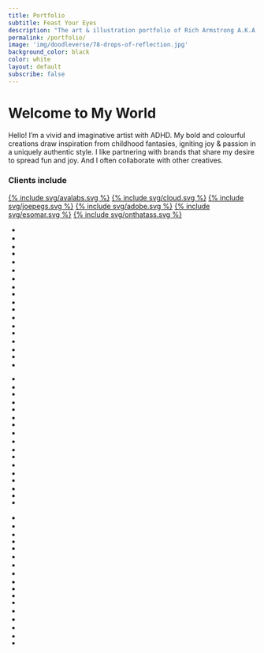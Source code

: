 ```yaml
---
title: Portfolio
subtitle: Feast Your Eyes
description: "The art & illustration portfolio of Rich Armstrong A.K.A. TapTapKaboom."
permalink: /portfolio/
image: 'img/doodleverse/78-drops-of-reflection.jpg'
background_color: black
color: white
layout: default
subscribe: false
---
```


<div class="content">
<div class="center">
  <h1>Welcome to My World</h1>
  <p>Hello! I’m a vivid and imaginative artist with ADHD. My bold and colourful creations draw inspiration from childhood fantasies, igniting joy &amp; passion in a uniquely authentic style. I like partnering with brands that share my desire to spread fun and joy. And I often collaborate with other creatives.</p>
  <div class="logos-container">
    <h3>Clients include</h3>
    <div class="logos">
      <a href="https://www.avalabs.org/" class="portrait" target="_blank" title="Avalabs">{% include svg/avalabs.svg %}</a>
      <a href="https://www.cloudamsterdam.com/" target="_blank" title="Cloud Gallery">{% include svg/cloud.svg %}</a>
      <a href="https://joepegs.com/" target="_blank" title="Joepegs">{% include svg/joepegs.svg %}</a>
      <a href="https://www.adobe.com/" target="_blank" title="Adobe">{% include svg/adobe.svg %}</a>
      <a href="https://esomar.org/" target="_blank" title="ESOMAR">{% include svg/esomar.svg %}</a>
      <a href="https://onthatass.com/" class="wide" target="_blank" title="On That Ass">{% include svg/onthatass.svg %}</a>
    </div>
  </div>
</div>
</div>


<div class="portfolio">
  <ul class="col">
    <li><a href="/bloom-avalanche-summit-mural/"><img src="../img/avalanche-ii-mural/crop1-small.jpg" alt=""></a></li>
    <li><a href="/dreamheadz"><img src="../img/dreamheadz/thumb.jpg" alt=""></a></li>
    <li><div><img src="../img/dreamheadz-art/mirror-palace.jpg" alt=""></div></li>
    <li><a href="/essential-glasses-coral-reef/"><img src="../img/essential-glasses-coral-reef/portrait-2.jpg" alt=""></a></li>
    <li><a href="/doodleverse"><img src="../img/doodleverse/34-a-quick-interlude.jpg" alt=""></a></li>
    <li><a href="/on-that-ass/"><img src="../img/on-that-ass/underwear-upclose.jpg" alt=""></a></li>
    <li><a href="/happy-sun"><img src="../img/hs/97.png" alt=""></a></li>
    <li><div><img src="../img/realms-of-weird/18.jpg" alt=""></div></li>
    <li><a href="/doodleverse"><img src="../img/doodleverse/50-bird-city.jpg" alt=""></a></li>
    <li><div><img src="../img/doodleverse-specials/cosmic-snake.jpg" alt=""></div></li>
    <li><a href="/dreamheadz"><img src="../img/for-love/1.jpg" alt=""></a></li>
    <li><a href="/100-web-characters"><img src="../img/100webchars/50.jpg" alt=""></a></li>
    <li><div><img src="../img/dreamlings/5.jpg" alt=""></div></li>
    <li><a href="/dreamheadz"><img src="../img/dreamheadz/8.jpg" alt=""></a></li>
    <li><a href="/doodleverse"><img src="../img/doodleverse/66-harbinger-of-darkness.jpg" alt=""></a></li>
    <li><div><img src="../img/doodleverse-specials/the-calling.jpg" alt=""></div></li>
    <li><a href="/doodleverse"><img src="../img/doodleverse/6-cataglottism.png" alt=""></a></li>
    <li><div><img src="../img/leopard-queens/10.jpg" alt=""></div></li>
  </ul>
  <ul class="col">
    <li><a href="/for-love"><img src="../img/for-love/10.jpg" alt=""></a></li>
    <li><div><img src="../img/doodleverse-specials/sunrise-realm.jpg" alt=""></div></li>
    <li><a href="/doodleverse"><img src="../img/doodleverse/86-summer-romance.jpg" alt=""></a></li>
    <li><div><img src="../img/mech-avax-promo.jpg" alt=""></div></li>
    <li><a href="/doodleverse"><img src="../img/doodleverse/9-ritual.jpg" alt=""></a></li>
    <li><div><img src="../img/visual-deluge/2a.jpg" alt=""></div></li>
    <li><a href="/doodleverse"><img src="../img/doodleverse/93-eternal-flower.jpg" alt=""></a></li>
    <li><a href="/happy-sun"><img src="../img/hs/101.png" alt=""></a></li>
    <li><a href="/doodleverse"><img src="../img/doodleverse/78-drops-of-reflection.jpg" alt=""></a></li>
    <li><div><img src="../img/turres/3-2-day.jpg" alt=""></div></li>
    <li><a href="/dreamheadz"><img src="../img/dreamheadz/1.jpg" alt=""></a></li>
    <li><a href="/100-web-characters"><img src="../img/100webchars/55.jpg" alt=""></a></li>
    <li><div><img src="../img/god-hates-nfts-too.jpg" alt=""></div></li>
    <li><a href="/doodleverse"><img src="../img/doodleverse/97-sea-of-dreams.jpg" alt=""></a></li>
    <li><div><img src="../img/monkeez.jpg" alt=""></div></li>
    <li><div><img src="../img/papilio-palatia/38-5.jpg" alt=""></div></li>
    <li><a href="/happy-sun"><img src="../img/hs/90.png" alt=""></a></li>
  </ul>
  <ul class="col">
    <li><a href="/happy-sun"><img src="../img/hs/65.png" alt=""></a></li>
    <li><a href="/esomar-congress-2023/"><img src="../img/esomar-congress-2023/artwork.jpg" alt=""></a></li>
    <li><div><img src="../img/attitude-collab/2.jpg" alt=""></div></li>
    <li><div><img src="../img/wagmi-surfboard.jpg" alt=""></div></li>
    <li><a href="/100-web-characters"><img src="../img/100webchars/57.jpg" alt=""></a></li>
    <li><a href="/dreamheadz"><img src="../img/dreamheadz/prince-of-cool.jpg" alt=""></a></li>
    <li><a href="/doodleverse"><img src="../img/doodleverse/83-rainbow-breath.jpg" alt=""></a></li>
    <li><a href="/for-love"><img src="../img/for-love/9.jpg" alt=""></a></li>
    <li><div><img src="../img/dreamheadz-art/the-dreamtree.jpg" alt=""></div></li>
    <li><div><img src="../img/mimi-chao-collab/ruth-bader-ginsburg.jpg" alt=""></div></li>
    <li><div><img src="../img/spacetronaut.jpg" alt=""></div></li>
    <li><a href="/happy-sun"><img src="../img/hs/3.png" alt=""></a></li>
    <li><a href="/100-web-characters"><img src="../img/100webchars/23.jpg" alt=""></a></li>
    <li><a href="/doodleverse"><img src="../img/doodleverse/22-choir.jpg" alt=""></a></li>
    <li><a href="/dreamheadz"><img src="../img/dreamheadz/captain-octo.jpg" alt=""></a></li>
    <li><div><img src="../img/visual-deluge/2b.jpg" alt=""></div></li>
    <li><a href="/cogito-mortis"><img src="../img/cogito-mortis-1.jpg" alt=""></a></li>
  </ul>
</div>